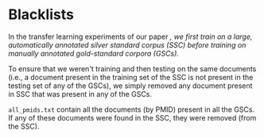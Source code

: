 # Blacklists

In the transfer learning experiments of our paper <cite paper here>, we first train on a large, automatically annotated silver standard corpus (SSC) before training on manually annotated gold-standard corpora (GSCs).

To ensure that we weren't training and then testing on the same documents (i.e., a document present in the training set of the SSC is not present in the testing set of any of the GSCs), we simply removed any document present in SSC that was present in any of the GSCs.

`all_pmids.txt` contain all the documents (by PMID) present in all the GSCs. If any of these documents were found in the SSC, they were removed (from the SSC).
